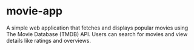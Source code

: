 # movie-app
A simple web application that fetches and displays popular movies using The Movie Database (TMDB) API. Users can search for movies and view details like ratings and overviews.
